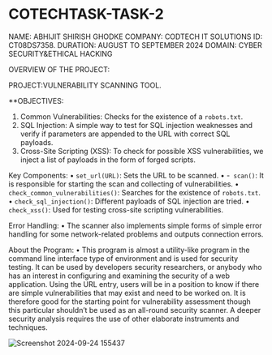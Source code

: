 # COTECHTASK-TASK-2
NAME: ABHIJIT SHIRISH GHODKE
COMPANY: CODTECH IT SOLUTIONS
ID: CT08DS7358.
DURATION: AUGUST TO SEPTEMBER 2024
DOMAIN: CYBER SECURITY&ETHICAL HACKING

OVERVIEW OF THE PROJECT:

PROJECT:VULNERABILITY SCANNING TOOL.

**OBJECTIVES:
1. Common Vulnerabilities: Checks for the existence of a `robots.txt`.
2. SQL Injection: A simple way to test for SQL injection weaknesses and verify if parameters are appended to the URL with correct SQL payloads.
3. Cross-Site Scripting (XSS): To check for possible XSS vulnerabilities, we inject a list of payloads in the form of forged scripts.

Key Components: 
•	`set_url(URL)`: Sets the URL to be scanned. 
•	-` scan()`: It is responsible for starting the scan and collecting of vulnerabilities. 
•	`check_common_vulnerabilities()`: Searches for the existence of `robots.txt`. 
•	`check_sql_injection()`: Different payloads of SQL injection are tried. 
•	`check_xss()`: Used for testing cross-site scripting vulnerabilities.

Error Handling: 
•	The scanner also implements simple forms of simple error handling for some network-related problems and outputs connection errors.

About the Program:
•	This program is almost a utility-like program in the command line interface type of environment and is used for security testing. It can be used by developers security researchers, or anybody who has an interest in configuring and examining the security of a web application. Using the URL entry, users will be in a position to know if there are simple vulnerabilities that may exist and need to be worked on. It is therefore good for the starting point for vulnerability assessment though this particular shouldn’t be used as an all-round security scanner. A deeper security analysis requires the use of other elaborate instruments and techniques.


![Screenshot 2024-09-24 155437](https://github.com/user-attachments/assets/3ac4e046-7133-45d9-94a6-0e9501bdabac)
